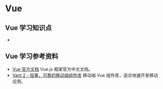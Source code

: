 # Vue

## Vue 学习知识点

- 

## Vue 学习参考资料

- [Vue 官方文档](https://cn.vuejs.org/)
  Vue.js 框架官方中文文档。
- [Vant 2 - 轻量、可靠的移动端组件库](https://vant-contrib.gitee.io/vant/v2/#/zh-CN)
  移动端 Vue 组件库，适合快速开发移动应用。